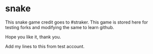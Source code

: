 # snake

This snake game credit goes to #straker. This game is stored here for testing forks and modifying the same to learn github.

Hope you like it, thank you.

Add my lines to this from test account. 
